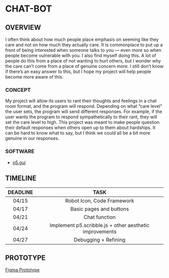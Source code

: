 # CHAT-BOT

## OVERVIEW

I often think about how much people place emphasis on seeming like they care and not on how much they actually care. It is commonplace to put up a front of being interested when someone talks to you — even more so when people become vulnerable with you. I also find myself doing this. A lot of people do this from a place of not wanting to hurt others, but I wonder why the care can’t come from a place of genuine concern more. I still don’t know if there’s an easy answer to this, but I hope my project will help people become more aware of this.

### CONCEPT

My project will allow its users to rant their thoughts and feelings in a chat room format, and the program will respond. Depending on what “care level” the user sets, the program will send different responses. For example, if the user wants the program to respond sympathetically to their rant, they will set the care level to high. This project was meant to make people question their default responses when others open up to them about hardships. It can be hard to know what to say, but I think we could all be a bit more genuine in our responses.

### SOFTWARE

- [p5.gui](https://github.com/bitcraftlab/p5.gui)

## TIMELINE

| DEADLINE |                          TASK                           |
| :------: | :-----------------------------------------------------: |
|  04/15   |               Robot Icon, Code Framework                |
|  04/17   |                 Basic pages and buttons                 |
|  04/21   |                      Chat function                      |
|  04/24   | Implement p5.scribble.js + other aesthetic improvements |
|  04/27   |                  Debugging + Refining                   |

## PROTOTYPE

[Figma Prototype](https://www.figma.com/proto/xR2EgktpvV5G53fElsAed6/Untitled?node-id=7%3A82&scaling=scale-down&page-id=0%3A1&starting-point-node-id=2%3A2)
